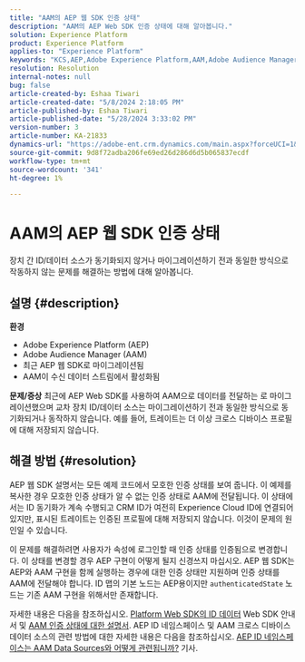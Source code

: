 ```yaml
---
title: "AAM의 AEP 웹 SDK 인증 상태"
description: "AAM의 AEP Web SDK 인증 상태에 대해 알아봅니다."
solution: Experience Platform
product: Experience Platform
applies-to: "Experience Platform"
keywords: "KCS,AEP,Adobe Experience Platform,AAM,Adobe Audience Manager,인증된 상태,ID 맵,Web SDK,문제 해결"
resolution: Resolution
internal-notes: null
bug: false
article-created-by: Eshaa Tiwari
article-created-date: "5/8/2024 2:18:05 PM"
article-published-by: Eshaa Tiwari
article-published-date: "5/28/2024 3:33:02 PM"
version-number: 3
article-number: KA-21833
dynamics-url: "https://adobe-ent.crm.dynamics.com/main.aspx?forceUCI=1&pagetype=entityrecord&etn=knowledgearticle&id=047c63c6-450d-ef11-9f8a-6045bd0201f5"
source-git-commit: 9d8f72adba206fe69ed26d286d6d5b065837ecdf
workflow-type: tm+mt
source-wordcount: '341'
ht-degree: 1%

---
```


# AAM의 AEP 웹 SDK 인증 상태


장치 간 ID/데이터 소스가 동기화되지 않거나 마이그레이션하기 전과 동일한 방식으로 작동하지 않는 문제를 해결하는 방법에 대해 알아봅니다.

## 설명 {#description}

<b>환경</b>
- Adobe Experience Platform (AEP)
- Adobe Audience Manager (AAM)
- 최근 AEP 웹 SDK로 마이그레이션됨
- AAM이 수신 데이터 스트림에서 활성화됨

<b>문제/증상</b>
최근에 AEP Web SDK를 사용하여 AAM으로 데이터를 전달하는 로 마이그레이션했으며 교차 장치 ID/데이터 소스는 마이그레이션하기 전과 동일한 방식으로 동기화되거나 동작하지 않습니다. 예를 들어, 트레이트는 더 이상 크로스 디바이스 프로필에 대해 저장되지 않습니다.


## 해결 방법 {#resolution}


AEP 웹 SDK 설명서는 모든 예제 코드에서 모호한 인증 상태를 보여 줍니다. 이 예제를 복사한 경우 모호한 인증 상태가 알 수 없는 인증 상태로 AAM에 전달됩니다. 이 상태에서는 ID 동기화가 계속 수행되고 CRM ID가 여전히 Experience Cloud ID에 연결되어 있지만, 표시된 트레이트는 인증된 프로필에 대해 저장되지 않습니다. 이것이 문제의 원인일 수 있습니다.

이 문제를 해결하려면 사용자가 속성에 로그인할 때 인증 상태를 인증됨으로 변경합니다. 이 상태를 변경할 경우 AEP 구현이 어떻게 될지 신경쓰지 마십시오. AEP 웹 SDK는 AEP와 AAM 구현을 함께 실행하는 경우에 대한 인증 상태만 지원하며 인증 상태를 AAM에 전달해야 합니다. ID 맵의 기본 노드는 AEP용이지만 `authenticatedState` 노드는 기존 AAM 구현을 위해서만 존재합니다.

자세한 내용은 다음을 참조하십시오. [Platform Web SDK의 ID 데이터](https://experienceleague.adobe.com/docs/experience-platform/edge/identity/overview.html) Web SDK 안내서 및 [AAM 인증 상태에 대한 설명서](https://experienceleague.adobe.com/docs/id-service/using/reference/authenticated-state.html?lang=ko-KR). AEP ID 네임스페이스 및 AAM 크로스 디바이스 데이터 소스의 관련 방법에 대한 자세한 내용은 다음을 참조하십시오. [AEP ID 네임스페이스는 AAM Data Sources와 어떻게 관련됩니까?](https://experienceleague.adobe.com/docs/experience-cloud-kcs/kbarticles/KA-21305.html) 기사.



